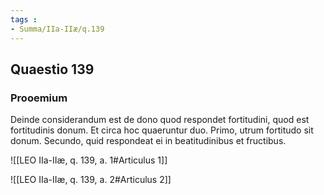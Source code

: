 ```yaml
---
tags : 
- Summa/IIa-IIæ/q.139
---
```


## Quaestio 139

### Prooemium

Deinde considerandum est de dono quod respondet fortitudini, quod est fortitudinis donum. Et circa hoc quaeruntur duo. Primo, utrum fortitudo sit donum. Secundo, quid respondeat ei in beatitudinibus et fructibus.

![[LEO IIa-IIæ, q. 139, a. 1#Articulus 1]]

![[LEO IIa-IIæ, q. 139, a. 2#Articulus 2]]

